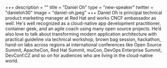 +++
description = ""
title = "Daniel Oh"
type = "new-speaker"
twitter = "danieloh30"
image = "daniel-oh.jpeg"
+++
Daniel Oh is principal technical product marketing manager at Red Hat and works CNCF ambassador as well. He's well recognized as a cloud-native app development practitioner, container geek, and an agile coach using many open source projects. He’d also love to talk about transforming modern application architecture with practical guideline via technical workshop, brown bag session, hackathon, hand-on labs across regions at international conferences like Open Source Summit, ApacheCon, Red Hat Summit, muCon, DevOps Enterprise Summit, DevConf.CZ and so on for audiences who are living in the cloud-native world.